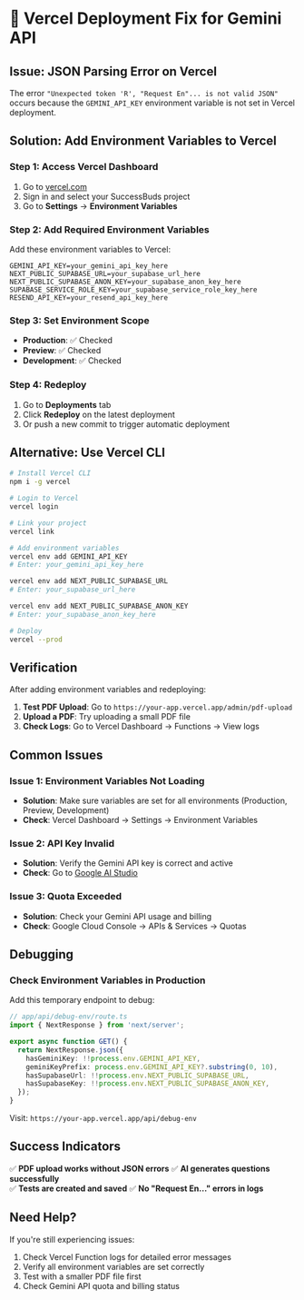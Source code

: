 # 🔧 Vercel Deployment Fix for Gemini API

## Issue: JSON Parsing Error on Vercel

The error `"Unexpected token 'R', "Request En"... is not valid JSON"` occurs because the `GEMINI_API_KEY` environment variable is not set in Vercel deployment.

## Solution: Add Environment Variables to Vercel

### Step 1: Access Vercel Dashboard
1. Go to [vercel.com](https://vercel.com)
2. Sign in and select your SuccessBuds project
3. Go to **Settings** → **Environment Variables**

### Step 2: Add Required Environment Variables
Add these environment variables to Vercel:

```
GEMINI_API_KEY=your_gemini_api_key_here
NEXT_PUBLIC_SUPABASE_URL=your_supabase_url_here
NEXT_PUBLIC_SUPABASE_ANON_KEY=your_supabase_anon_key_here
SUPABASE_SERVICE_ROLE_KEY=your_supabase_service_role_key_here
RESEND_API_KEY=your_resend_api_key_here
```

### Step 3: Set Environment Scope
- **Production**: ✅ Checked
- **Preview**: ✅ Checked  
- **Development**: ✅ Checked

### Step 4: Redeploy
1. Go to **Deployments** tab
2. Click **Redeploy** on the latest deployment
3. Or push a new commit to trigger automatic deployment

## Alternative: Use Vercel CLI

```bash
# Install Vercel CLI
npm i -g vercel

# Login to Vercel
vercel login

# Link your project
vercel link

# Add environment variables
vercel env add GEMINI_API_KEY
# Enter: your_gemini_api_key_here

vercel env add NEXT_PUBLIC_SUPABASE_URL
# Enter: your_supabase_url_here

vercel env add NEXT_PUBLIC_SUPABASE_ANON_KEY
# Enter: your_supabase_anon_key_here

# Deploy
vercel --prod
```

## Verification

After adding environment variables and redeploying:

1. **Test PDF Upload**: Go to `https://your-app.vercel.app/admin/pdf-upload`
2. **Upload a PDF**: Try uploading a small PDF file
3. **Check Logs**: Go to Vercel Dashboard → Functions → View logs

## Common Issues

### Issue 1: Environment Variables Not Loading
- **Solution**: Make sure variables are set for all environments (Production, Preview, Development)
- **Check**: Vercel Dashboard → Settings → Environment Variables

### Issue 2: API Key Invalid
- **Solution**: Verify the Gemini API key is correct and active
- **Check**: Go to [Google AI Studio](https://makersuite.google.com/app/apikey)

### Issue 3: Quota Exceeded
- **Solution**: Check your Gemini API usage and billing
- **Check**: Google Cloud Console → APIs & Services → Quotas

## Debugging

### Check Environment Variables in Production
Add this temporary endpoint to debug:

```typescript
// app/api/debug-env/route.ts
import { NextResponse } from 'next/server';

export async function GET() {
  return NextResponse.json({
    hasGeminiKey: !!process.env.GEMINI_API_KEY,
    geminiKeyPrefix: process.env.GEMINI_API_KEY?.substring(0, 10),
    hasSupabaseUrl: !!process.env.NEXT_PUBLIC_SUPABASE_URL,
    hasSupabaseKey: !!process.env.NEXT_PUBLIC_SUPABASE_ANON_KEY,
  });
}
```

Visit: `https://your-app.vercel.app/api/debug-env`

## Success Indicators

✅ **PDF upload works without JSON errors**
✅ **AI generates questions successfully**  
✅ **Tests are created and saved**
✅ **No "Request En..." errors in logs**

## Need Help?

If you're still experiencing issues:
1. Check Vercel Function logs for detailed error messages
2. Verify all environment variables are set correctly
3. Test with a smaller PDF file first
4. Check Gemini API quota and billing status
